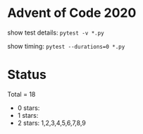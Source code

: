 Advent of Code 2020
===================

show test details:
```pytest -v *.py```

show timing:
```pytest --durations=0 *.py```

Status
======

Total = 18

- 0 stars: 
- 1 stars: 
- 2 stars: 1,2,3,4,5,6,7,8,9